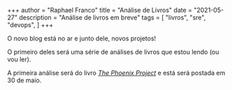 +++
author = "Raphael Franco"
title = "Análise de Livros"
date = "2021-05-27"
description = "Análise de livros em breve"
tags = [
    "livros",
    "sre",
    "devops",
]
+++

O novo blog está no ar e junto dele, novos projetos!

O primeiro deles será uma série de análises de livros que estou lendo (ou vou ler).

A primeira análise será do livro *[The Phoenix Project](https://www.amazon.com/Phoenix-Project-DevOps-Helping-Business/dp/0988262592)* e está será postada em 30 de maio.